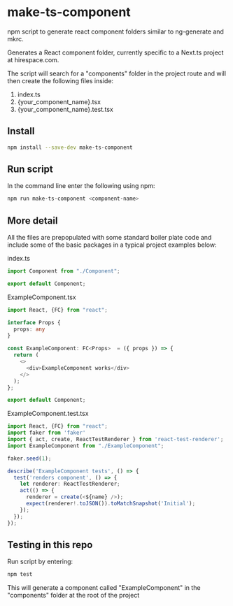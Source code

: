# make-ts-component

npm script to generate react component folders similar to ng-generate and mkrc.

Generates a React component folder, currently specific to a Next.ts project at hirespace.com.

The script will search for a "components" folder in the project route and will then create the
following files inside:

1. index.ts
2. {your_component_name}.tsx
3. {your_component_name}.test.tsx

## Install

```bash
npm install --save-dev make-ts-component
```

## Run script

In the command line enter the following using npm:

```bash
npm run make-ts-component <component-name>
```

## More detail

All the files are prepopulated with some standard boiler plate code and include some of the basic packages in a typical project examples below:

index.ts

```ts
import Component from "./Component";

export default Component;
```

ExampleComponent.tsx

```ts
import React, {FC} from "react";

interface Props {
  props: any 
}
  
const ExampleComponent: FC<Props>  = ({ props }) => {
  return (
    <>
      <div>ExampleComponent works</div>
    </>
  );
};

export default Component;
```

ExampleComponent.test.tsx

```ts
import React, {FC} from "react";
import faker from 'faker'
import { act, create, ReactTestRenderer } from 'react-test-renderer';
import ExampleComponent from "./ExampleComponent";

faker.seed(1);

describe('ExampleComponent tests', () => {
  test('renders component', () => {
    let renderer: ReactTestRenderer;
    act(() => {
      renderer = create(<${name} />);
      expect(renderer!.toJSON()).toMatchSnapshot('Initial');
    });
  });
});
```

## Testing in this repo

Run script by entering:

```bash
npm test
```

This will generate a component called "ExampleComponent" in the "components" folder at the root of the project
